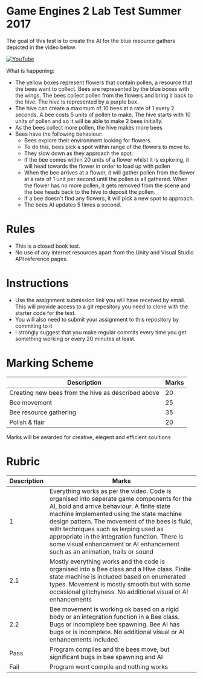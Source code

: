 # Game Engines 2 Lab Test Summer 2017

The goal of this test is to create the AI for the blue resource gathers depicted in the video below. 

[![YouTube](http://img.youtube.com/vi/dRVBgMaKsU8/0.jpg)](https://www.youtube.com/watch?v=dRVBgMaKsU8)

What is happening:

- The yellow boxes represent flowers that contain pollen, a resource that the bees want to collect. Bees are represented by the blue boxes with the wings. The bees collect pollen from the flowers and bring it back to the hive. The hive is represented by a purple box.  
- The hive can create a maximum of 10 bees at a rate of 1 every 2 seconds. A bee costs 5 units of pollen to make. The hive starts with 10 units of pollen and so it will be able to make 2 bees initially. 
- As the bees collect more pollen, the hive makes more bees
- Bees have the following behaviour:
    - Bees explore their environment looking for flowers. 
    - To do this, bees pick a spot within range of the flowers to move to. 
    - They slow down as they approach the spot. 
    - If the bee comes within 20 units of a flower whilst it is exploring, it will head towards the flower in order to load up with pollen
    - When the bee arrives at a flower, it will gather pollen from the flower at a rate of 1 unit per second until the pollen is all gathered. When the flower has no more pollen, it gets removed from the scene and the bee heads back to the hive to deposit the pollen. 
    - If a bee doesn't find any flowers, it will pick a new spot to approach. 
    - The bees AI updates 5 times a second.

# Rules
- This is a closed book test. 
- No use of any internet resources apart from the Unity and Visual Studio API reference pages.  

# Instructions
- Use the assignment submission link you will have received by email. This will provide access to a git repository you need to clone with the starter code for the test. 
- You will also need to submit your assignment to this repository by commiting to it
- I strongly suggest that you make regular commits every time you get something working or every 20 minutes at least. 

# Marking Scheme
| Description | Marks |
|-------------|-------|
| Creating new bees from the hive as described above | 20 |
| Bee movement | 25 |
| Bee resource gathering | 35 |
| Polish & flair | 20 |

Marks will be awarded for creative, elegent and efficient soultions

# Rubric

| Description | Marks |
|-------------|-------|
| 1 | Everything works as per the video. Code is organised into seperate game components for the AI, boid and arrive behaviour. A finite state machine implemented using the state machine design pattern. The movement of the bees is fluid, with techniques such as lerping used as appropriate in the integration function. There is some visual enhancement or AI enhancement such as an animation, trails or sound  |
| 2.1 | Mostly everything works and the code is organised into a Bee class and a Hive class. Finite state machine is included based on enumerated types. Movement is mostly smooth but with some occasional glitchyness. No additional visual or AI enhancements |
| 2.2 | Bee movement is working ok based on a rigid body or an integration function in a Bee class. Bugs or incomplete bee spawning.  Bee AI has bugs or is incomplete. No additional visual or AI enhancements included. |
| Pass | Program compiles and the bees move, but significant bugs in bee spawning and AI  |
| Fail | Program wont compile and nothing works |  
